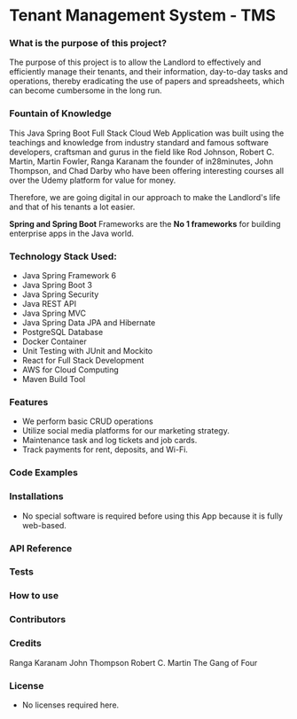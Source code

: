# Tenant Management System - TMS

### What is the purpose of this project?
The purpose of this project is to allow the Landlord to effectively and efficiently manage their tenants, and their information, day-to-day tasks and operations, thereby eradicating the use of papers and spreadsheets, which can become cumbersome in the long run.

### Fountain of Knowledge
This Java Spring Boot Full Stack Cloud Web Application was built using the teachings and knowledge from industry standard and famous software developers, craftsman and gurus in the field like Rod Johnson, Robert C. Martin, Martin Fowler, Ranga Karanam the founder of in28minutes, John Thompson, and Chad Darby who have been offering interesting courses all over the Udemy platform for value for money.

Therefore, we are going digital in our approach to make the Landlord's life and that of his tenants a lot easier.

**Spring and Spring Boot** Frameworks are the **No 1 frameworks** for building enterprise apps in the Java world.

### Technology Stack Used:
- Java Spring Framework 6 
- Java Spring Boot 3
- Java Spring Security
- Java REST API
- Java Spring MVC
- Java Spring Data JPA and Hibernate
- PostgreSQL Database
- Docker Container
- Unit Testing with JUnit and Mockito
- React for Full Stack Development
- AWS for Cloud Computing
- Maven Build Tool

### Features
- We perform basic CRUD operations
- Utilize social media platforms for our marketing strategy.
- Maintenance task and log tickets and job cards.
- Track payments for rent, deposits, and Wi-Fi.

### Code Examples

### Installations
- No special software is required before using this App because it is fully web-based.

### API Reference

### Tests

### How to use

### Contributors

### Credits
Ranga Karanam
John Thompson
Robert C. Martin
The Gang of Four

### License
- No licenses required here.